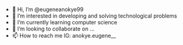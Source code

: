 - 👋 Hi, I’m @eugeneanokye99
- 👀 I’m interested in developing and solving technological problems
- 🌱 I’m currently learning computer science
- 💞️ I’m looking to collaborate on ...
- 📫 How to reach me IG: anokye.eugene__

<!---
eugeneanokye99/eugeneanokye99 is a ✨ special ✨ repository because its `README.md` (this file) appears on your GitHub profile.
You can click the Preview link to take a look at your changes.
--->
